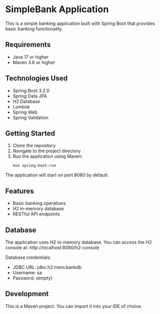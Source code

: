 # SimpleBank Application

This is a simple banking application built with Spring Boot that provides basic banking functionality.

## Requirements

- Java 17 or higher
- Maven 3.6 or higher

## Technologies Used

- Spring Boot 3.2.0
- Spring Data JPA
- H2 Database
- Lombok
- Spring Web
- Spring Validation

## Getting Started

1. Clone the repository
2. Navigate to the project directory
3. Run the application using Maven:
   ```
   mvn spring-boot:run
   ```

The application will start on port 8080 by default.

## Features

- Basic banking operations
- H2 in-memory database
- RESTful API endpoints

## Database

The application uses H2 in-memory database. You can access the H2 console at:
http://localhost:8080/h2-console

Database credentials:
- JDBC URL: jdbc:h2:mem:bankdb
- Username: sa
- Password: (empty)

## Development

This is a Maven project. You can import it into your IDE of choice.